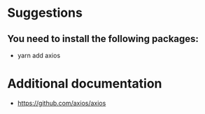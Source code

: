 # Suggestions

## You need to install the following packages:

- yarn add axios

# Additional documentation

- https://github.com/axios/axios
